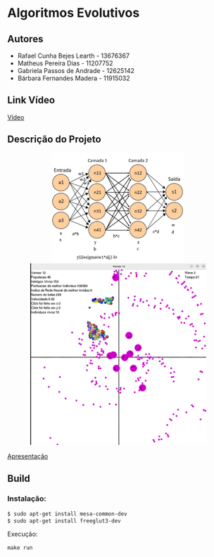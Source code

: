 # Algoritmos Evolutivos

## Autores

- Rafael Cunha Bejes Learth - 13676367
- Matheus Pereira Dias - 11207752
- Gabriela Passos de Andrade - 12625142
- Bárbara Fernandes Madera - 11915032

## Link Vídeo
[Vídeo]()

## Descrição do Projeto
<p align="center">
  <img src="alg_evolutivo.png" alt="RedeNeural" width="300" />
  <img src="AlgEvolutivo.png" alt="Algoritmo Evolutivo" width="400" />
</p>

[Apresentação](https://www.canva.com/design/DAF3jLBKRBw/SKJhPLyK9EKxtpaHolTpVw/edit)
## Build

### Instalação:
```
$ sudo apt-get install mesa-common-dev
$ sudo apt-get install freeglut3-dev
```
Execução:
```
make run
```

